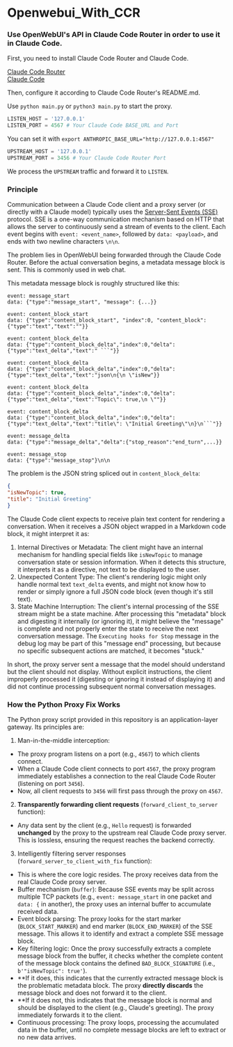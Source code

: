 # Openwebui_With_CCR
### Use OpenWebUI's API in Claude Code Router in order to use it in Claude Code.

First, you need to install Claude Code Router and Claude Code.

[Claude Code Router](https://github.com/musistudio/claude-code-router)   
[Claude Code](https://github.com/anthropics/claude-code)

Then, configure it according to Claude Code Router's README.md.

Use `python main.py` or `python3 main.py` to start the proxy.

```py
LISTEN_HOST = '127.0.0.1'
LISTEN_PORT = 4567 # Your Claude Code BASE_URL and Port
```
You can set it with `export ANTHROPIC_BASE_URL="http://127.0.0.1:4567"`
```py
UPSTREAM_HOST = '127.0.0.1'
UPSTREAM_PORT = 3456 # Your Claude Code Router Port
```
We process the `UPSTREAM` traffic and forward it to `LISTEN`.


### Principle

Communication between a Claude Code client and a proxy server (or directly with a Claude model) typically uses the [Server-Sent Events (SSE)](https://developer.mozilla.org/en-US/docs/Web/API/Server-sent_events/Using_server-sent_events) protocol. SSE is a one-way communication mechanism based on HTTP that allows the server to continuously send a stream of events to the client. Each event begins with `event: <event_name>`, followed by `data: <payload>`, and ends with two newline characters `\n\n`.

The problem lies in OpenWebUI being forwarded through the Claude Code Router. Before the actual conversation begins, a metadata message block is sent. This is commonly used in web chat.

This metadata message block is roughly structured like this:

```
event: message_start
data: {"type":"message_start", "message": {...}}

event: content_block_start
data: {"type":"content_block_start", "index":0, "content_block":{"type":"text","text":""}}

event: content_block_delta
data: {"type":"content_block_delta","index":0,"delta":{"type":"text_delta","text":" ```"}}

event: content_block_delta
data: {"type":"content_block_delta","index":0,"delta":{"type":"text_delta","text":"json\n{\n \"isNew"}}

event: content_block_delta
data: {"type":"content_block_delta","index":0,"delta":{"type":"text_delta","text":"Topic\": true,\n \""}}

event: content_block_delta
data: {"type":"content_block_delta","index":0,"delta":{"type":"text_delta","text":"title\": \"Initial Greeting\"\n}\n```"}}

event: message_delta
data: {"type":"message_delta","delta":{"stop_reason":"end_turn",...}}

event: message_stop
data: {"type":"message_stop"}\n\n
```

The problem is the JSON string spliced out in `content_block_delta`: 

```json
{ 
"isNewTopic": true, 
"title": "Initial Greeting"
}
```

The Claude Code client expects to receive plain text content for rendering a conversation. When it receives a JSON object wrapped in a Markdown code block, it might interpret it as:

1. Internal Directives or Metadata: The client might have an internal mechanism for handling special fields like `isNewTopic` to manage conversation state or session information. When it detects this structure, it interprets it as a directive, not text to be displayed to the user.
2. Unexpected Content Type: The client's rendering logic might only handle normal text `text_delta` events, and might not know how to render or simply ignore a full JSON code block (even though it's still text).
3. State Machine Interruption: The client's internal processing of the SSE stream might be a state machine. After processing this "metadata" block and digesting it internally (or ignoring it), it might believe the "message" is complete and not properly enter the state to receive the next conversation message. The `Executing hooks for Stop` message in the debug log may be part of this "message end" processing, but because no specific subsequent actions are matched, it becomes "stuck."

In short, the proxy server sent a message that the model should understand but the client should not display. Without explicit instructions, the client improperly processed it (digesting or ignoring it instead of displaying it) and did not continue processing subsequent normal conversation messages.

### How the Python Proxy Fix Works

The Python proxy script provided in this repository is an application-layer gateway. Its principles are:

1. Man-in-the-middle interception:
* The proxy program listens on a port (e.g., `4567`) to which clients connect.
* When a Claude Code client connects to port `4567`, the proxy program immediately establishes a connection to the real Claude Code Router (listening on port `3456`).
* Now, all client requests to `3456` will first pass through the proxy on `4567`.

2. **Transparently forwarding client requests** (`forward_client_to_server` function):
* Any data sent by the client (e.g., `Hello` request) is forwarded **unchanged** by the proxy to the upstream real Claude Code proxy server. This is lossless, ensuring the request reaches the backend correctly.

3. Intelligently filtering server responses (`forward_server_to_client_with_fix` function):
* This is where the core logic resides. The proxy receives data from the real Claude Code proxy server.
* Buffer mechanism (`buffer`): Because SSE events may be split across multiple TCP packets (e.g., `event: message_start` in one packet and `data: {` in another), the proxy uses an internal buffer to accumulate received data.
* Event block parsing: The proxy looks for the start marker (`BLOCK_START_MARKER`) and end marker (`BLOCK_END_MARKER`) of the SSE message. This allows it to identify and extract a complete SSE message block.
* Key filtering logic: Once the proxy successfully extracts a complete message block from the buffer, it checks whether the complete content of the message block contains the defined `BAD_BLOCK_SIGNATURE` (i.e., `b'"isNewTopic": true'`).
* **If it does, this indicates that the currently extracted message block is the problematic metadata block. The proxy **directly discards** the message block and does not forward it to the client.
* **If it does not, this indicates that the message block is normal and should be displayed to the client (e.g., Claude's greeting). The proxy immediately forwards it to the client.
* Continuous processing: The proxy loops, processing the accumulated data in the buffer, until no complete message blocks are left to extract or no new data arrives.
